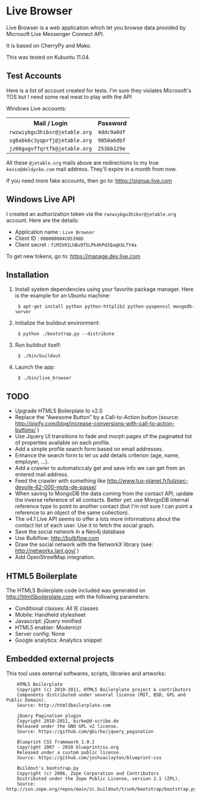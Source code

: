 Live Browser
============

Live Browser is a web application which let you browse data provided by Microsoft Live Messenger Connect API.

It is based on CherryPy and Mako.

This was tested on Kubuntu 11.04.


Test Accounts
-------------

Here is a list of account created for tests. I'm sure they violates Microsoft's TOS but I need some real meat to play with the API

Windows Live accounts:

<table>
  <tr>
    <th>Mail / Login</th>
    <th>Password</th>
  </tr>
  <tr>
    <td><code>rwzwiybgu3hibsr@jetable.org</code></td>
    <td><code>4ddc9a0df</code></td>
  </tr>
  <tr>
    <td><code>sg6abk6c3yqprfj@jetable.org</code></td>
    <td><code>9850a6dbf</code></td>
  </tr>
  <tr>
    <td><code>jz08gxgvffqrtfk@jetable.org</code></td>
    <td><code>253bb129e</code></td>
  </tr>
</table>

All these `@jetable.org` mails above are redirections to my true `kevin@deldycke.com` mail address. They'll expire in a month from now.

If you need more fake accounts, then go to: https://signup.live.com


Windows Live API
----------------

I created an authorization token via the `rwzwiybgu3hibsr@jetable.org` account. Here are the details:

  * Application name : `Live Browser`
  * Client ID        : `000000004C05390D`
  * Client secret    : `fiMIb91LhBu9T5LPk4hPd2QaqKXLTY4a`

To get new tokens, go to: https://manage.dev.live.com


Installation
------------

1. Install system dependencies using your favorite package manager. Here is the
   example for an Ubuntu machine:

        $ apt-get install python python-httplib2 python-pyopenssl mongodb-server

1. Initialize the buildout environment:

        $ python ./bootstrap.py --distribute

1. Run buildout itself:

        $ ./bin/buildout

1. Launch the app:

        $ ./bin/live_browser


TODO
----

  * Upgrade HTML5 Boilerplate to v2.0
  * Replace the "Awesome Button" by a Call-to-Action button (source: http://pixify.com/blog/increase-conversions-with-call-to-action-buttons/ )
  * Use Jquery UI transitions to fade and morph pages of the paginated list of properties available on each profile.
  * Add a simple profile search form based on email addresses.
  * Enhance the search form to let us add details criterion (age, name, employer, ...).
  * Add a crawler to automaticcaly get and save info we can get from an entered mail address.
  * Feed the crawler with something like http://www.tux-planet.fr/lulzsec-devoile-62-000-mots-de-passe/
  * When saving to MongoDB the data coming from the contact API, update the inverse reference of all contacts. Better yet: use MongoDB internal reference type to point to another contact (but I'm not sure I can point a reference to an object of the same collection).
  * The v4.1 Live API seems to offer a lots more informations about the contact list of each user. Use it to fetch the social graph.
  * Save the social network in a Neo4j database
  * Use Bulbflow: http://bulbflow.com
  * Draw the social network with the NetworkX library (see: http://networkx.lanl.gov/ )
  * Add OpenStreetMap integration.


HTML5 Boilerplate
-----------------

The HTML5 Boilerplate code included was generated on http://html5boilerplate.com with the following parameters:

  * Conditional classes: All IE classes
  * Mobile: Handheld stylesheet
  * Javascript: jQuery minified
  * HTML5 enabler: Modernizr
  * Server config: None
  * Google analytics: Analytics snippet


Embedded external projects
--------------------------

This tool uses external softwares, scripts, libraries and artworks:

        HTML5 Boilerplate
        Copyright (c) 2010-2011, HTML5 Boilerplate project & contributors
        Components distributed under several license (MIT, BSD, GPL and Public Domain).
        Source: http://html5boilerplate.com

        jQuery Pagination plugin
        Copyright 2010-2011, birke@d-scribe.de
        Released under the GNU GPL v2 license.
        Source: https://github.com/gbirke/jquery_pagination

        Blueprint CSS framework 1.0.1
        Copyright 2007 - 2010 blueprintcss.org
        Released under a custom public license.
        Source: https://github.com/joshuaclayton/blueprint-css

        Buildout's bootstrap.py
        Copyright (c) 2006, Zope Corporation and Contributors
        Distributed under the Zope Public License, version 2.1 (ZPL).
        Source: http://svn.zope.org/repos/main/zc.buildout/trunk/bootstrap/bootstrap.py

